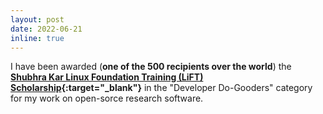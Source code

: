 ```yaml
---
layout: post
date: 2022-06-21
inline: true
---
```


I have been awarded (**one of the 500 recipients over the world**) the **[Shubhra Kar Linux Foundation Training (LiFT) Scholarship](https://linuxfoundation.org/diversity-inclusivity/lift-scholarships/){:target="_blank"}** in the "Developer Do-Gooders" category for my work on open-sorce research software.
